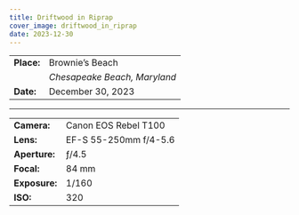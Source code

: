 ```yaml
---
title: Driftwood in Riprap
cover_image: driftwood_in_riprap
date: 2023-12-30
---
```


|    |    |
| -- | -- |
| **Place:** | Brownie’s Beach |
|            | *Chesapeake Beach, Maryland* |
| **Date:** | December 30, 2023 |

---

|    |    |
| -- | -- |
| **Camera:** | Canon EOS Rebel T100  |
| **Lens:**   | EF-S 55-250mm f/4-5.6 |
| **Aperture:** | ƒ/4.5 |
| **Focal:**    | 84 mm |
| **Exposure:** | 1/160 |
| **ISO:**      | 320  |
